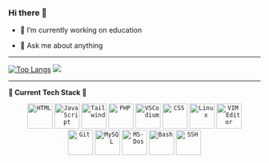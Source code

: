 ### Hi there 👋

- 🔭 I’m currently working on education
<!-- - 🌱 I’m currently learning  -->
<!-- - 👯 I’m looking to collaborate on ... -->
<!-- - 🤔 I’m looking for help with ... -->
- 💬 Ask me about anything
<!-- - 📫 How to reach me: ... -->
<!-- - ⚡ Fun fact: ... -->

---

[![Top Langs](https://github-readme-stats.vercel.app/api/top-langs/?username=ToniCalfim&theme=cobalt&hide_title=true&langs_count=6&show_icons=true)](https://github.com/ToniCalfim/github-readme-stats) <!-- [![My Stats](https://github-readme-stats.vercel.app/api?username=ToniCalfim&show_icons=true&theme=radical&hide_title=true&show_icons=true)](https://github.com/ToniCalfim/github-readme-stats) --> ![](https://komarev.com/ghpvc/?username=ToniCalfim&color=ff69b4&style=for-the-badge&label=PROFILE+VIEWS)

<!-- https://eddiehubcommunity.github.io/awesome-github-profiles/profiles -->

---

**🚀 Current Tech Stack 🚀**
<div align= "center" >

  <!-- SVG images from https://devicon.dev/ -->
  
  <code><img title="HTML" height="50" src="https://cdn.jsdelivr.net/gh/devicons/devicon/icons/html5/html5-plain-wordmark.svg"></code>
  <code><img title="JavaScript" height="50" src="https://cdn.jsdelivr.net/gh/devicons/devicon/icons/javascript/javascript-original.svg"></code>
  <code><img title="Tailwind" height="50" src="https://cdn.jsdelivr.net/gh/devicons/devicon/icons/tailwindcss/tailwindcss-original-wordmark.svg"></code>
  <code><img title="PHP" height="50" src="https://cdn.jsdelivr.net/gh/devicons/devicon/icons/php/php-original.svg"></code>
  <code><img title="VSCodium" height="50" src="https://cdn.jsdelivr.net/gh/devicons/devicon/icons/vscode/vscode-original-wordmark.svg"></code>
  <code><img title="CSS" height="50" src="https://cdn.jsdelivr.net/gh/devicons/devicon/icons/css3/css3-original.svg"></code>
  <code><img title="Linux" height="50" src="https://cdn.jsdelivr.net/gh/devicons/devicon/icons/linux/linux-original.svg"></code>
  <code><img title="VIM Editor" height="50" src="https://cdn.jsdelivr.net/gh/devicons/devicon/icons/vim/vim-original.svg"></code>  
  <code><img title="Git" height="50" src="https://cdn.jsdelivr.net/gh/devicons/devicon/icons/git/git-original.svg"></code>
  <code><img title="MySQL" height="50" src="https://cdn.jsdelivr.net/gh/devicons/devicon/icons/mysql/mysql-original.svg"></code>
  <code><img title="MS-Dos" height="50" src="https://cdn.jsdelivr.net/gh/devicons/devicon/icons/msdos/msdos-original.svg"></code>
  <code><img title="Bash" height="50" src="https://cdn.jsdelivr.net/gh/devicons/devicon/icons/bash/bash-original.svg"></code>
  <code><img title="SSH" height="50" src="https://cdn.jsdelivr.net/gh/devicons/devicon/icons/ssh/ssh-original-wordmark.svg"></code>
    
  <!-- <code><img title="" height="50" src=""></code> -->
    
</div>
